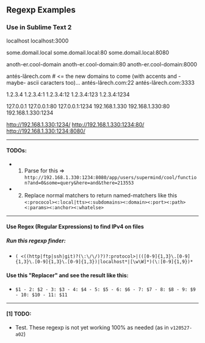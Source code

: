 ## Regexp Examples
### Use in Sublime Text 2

localhost
localhost:3000

some.domail.local
some.domail.local:80
some.domail.local:8080

anoth-er.cool-domain
anoth-er.cool-domain:80
anoth-er.cool-domain:8000

antés-lãrech.com # <= the new domains to come (with accents and -maybe- ascii caracters too)...
antés-lãrech.com:22
antés-lãrech.com:3333

1.2.3.4
1.2.3.4:1
1.2.3.4:12
1.2.3.4:123
1.2.3.4:1234

127.0.0.1
127.0.0.1:80
127.0.0.1:1234
192.168.1.330
192.168.1.330:80
192.168.1.330:1234

http://192.168.1.330:1234/
http://192.168.1.330:1234:80/
http://192.168.1.330:1234:8080/

----------------------------------------------------------------------------------------------

#### TODOs:
* 1) Parse for this => ```http://192.168.1.330:1234:8080/app/users/supermind/cool/function?and=0&some=query&here=and&there=213553```
* 2) Replace normal matchers to return named-matchers like this ```<:prococol><:local|tts><:subdomains><:domain><:port><:path><:params><:anchor><:whatelse>```

----------------------------------------------------------------------------------------------

#### Use Regex (Regular Expressions) to find IPv4 on files
##### Run this regexp finder:
* ```( <((http|ftp|ssh|git)?(\:\/\/)?)?:protocol>|(([0-9]{1,3}\.[0-9]{1,3}\.[0-9]{1,3}\.[0-9]{1,3})|localhost*|[\w\W]*)(\:[0-9]{1,9})*```

#### Use this "Replacer" and see the result like this:
* ```$1 - 2: $2 - 3: $3 - 4: $4 - 5: $5 - 6: $6 - 7: $7 - 8: $8 - 9: $9 - 10: $10 - 11: $11```

----------------------------------------------------------------------------------------------

#### [1] TODO:
* Test. These regexp is not yet working 100% as needed (as in ```v120527-a02```)

